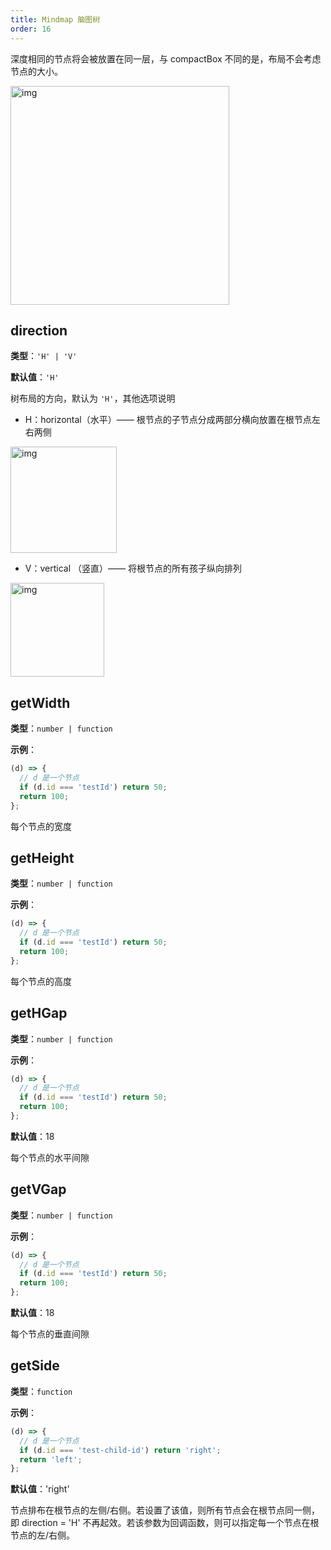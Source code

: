 ```yaml
---
title: Mindmap 脑图树
order: 16
---
```


深度相同的节点将会被放置在同一层，与 compactBox 不同的是，布局不会考虑节点的大小。

<img src='https://gw.alipayobjects.com/mdn/rms_f8c6a0/afts/img/A*J1l5RofvbP0AAAAAAAAAAABkARQnAQ' width=350 alt='img'/>

## direction

**类型**：`'H' | 'V'`

**默认值**：`'H'`

树布局的方向，默认为 `'H'`，其他选项说明

- H：horizontal（水平）—— 根节点的子节点分成两部分横向放置在根节点左右两侧

<img src='https://gw.alipayobjects.com/mdn/rms_f8c6a0/afts/img/A*J1l5RofvbP0AAAAAAAAAAABkARQnAQ' width=170 alt='img'/>

- V：vertical （竖直）—— 将根节点的所有孩子纵向排列

<img src='https://gw.alipayobjects.com/mdn/rms_f8c6a0/afts/img/A*AD0GTaNT5cQAAAAAAAAAAABkARQnAQ' width=150 alt='img'/>

## getWidth

**类型**：`number | function`

**示例**：

```javascript
(d) => {
  // d 是一个节点
  if (d.id === 'testId') return 50;
  return 100;
};
```

每个节点的宽度

## getHeight

**类型**：`number | function`

**示例**：

```javascript
(d) => {
  // d 是一个节点
  if (d.id === 'testId') return 50;
  return 100;
};
```

每个节点的高度

## getHGap

**类型**：`number | function`

**示例**：

```javascript
(d) => {
  // d 是一个节点
  if (d.id === 'testId') return 50;
  return 100;
};
```

**默认值**：18

每个节点的水平间隙

## getVGap

**类型**：`number | function`

**示例**：

```javascript
(d) => {
  // d 是一个节点
  if (d.id === 'testId') return 50;
  return 100;
};
```

**默认值**：18

每个节点的垂直间隙

## getSide

**类型**：`function`

**示例**：

```javascript
(d) => {
  // d 是一个节点
  if (d.id === 'test-child-id') return 'right';
  return 'left';
};
```

**默认值**：'right'

节点排布在根节点的左侧/右侧。若设置了该值，则所有节点会在根节点同一侧，即 direction = 'H' 不再起效。若该参数为回调函数，则可以指定每一个节点在根节点的左/右侧。

